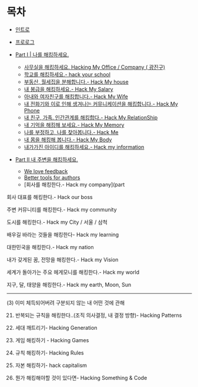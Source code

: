 # 목차

* [인트로](intro.md)
* [프로로그](hacking_my_life.md)
* [Part I | 나를 해킹하세요.](part1/README.md)
    * [사무실을 해킹하세요. Hacking My Office / Company ( 광진구)](part1/office.md)
    * [학교를 해킹하세요.- hack your school](part2/school.md)
    * [부동산, 월세집을 분해합니다.- Hack My house](part3/house.md)
    * [내 봉급을 해킹하세요.- Hack My Salary](part4/salary.md)
    * [아내와 여자친구를 해킹합니다.- Hack My Wife](part4.wife.md)
    * [내 전화기와 이로 인해 생겨나는 커뮤니케이션을 해킹합니다.- Hack My Phone](part5.communication.md)
    * [내 친구, 가족. 인간관계를 해킹합다.- Hack My RelationShip](part6.relationship.md)
    * [내 기억을 해킹해 보세요.- Hack My Memory](part7.memory.md)
    * [나를 부정하고, 나를 찾아봅니다.- Hack Me](part8.me.md)
    * [내 몸을 해킹해 봅니다.- Hack My Body](part9.body.md)
    * [내가가진 아이디를 해킹하세요.- Hack my information](part10.information.md)

* [Part II 내 주변을 해킹하세요.](part2/README.md)
    * [We love feedback](part2/feedback_please.md)
    * [Better tools for authors](part2/better_tools.md)
    * [회사를 해킹한다.- Hack my company](part



회사 대표를 해킹한다.- Hack our boss

주변 커뮤니티를 해킹한다.- Hack my community

도시를 해킹한다.- Hack my City / 서울 / 삼척

배우길 바라는 것들을 해킹한다- Hack my learning

대한민국을 해킹한다.- Hack my nation

내가 갖게된 꿈, 전망을 해킹한다.- Hack my Vision

세계가 돌아가는 주요 헤게모니를 해킹한다.- Hack my world

지구, 달, 태양을 해킹한다.- Hack my earth, Moon, Sun



---



(3) 이미 체득되어버려 구분되지 않는 내 어떤 것에 관해



21. 반복되는 규칙을 해킹한다..(조직 의사결정, 내 결정 방향)- Hacking Patterns

22. 세대 깨트리기- Hacking Generation

23. 게임 해킹하기 - Hacking Games

24. 규칙 해킹하기- Hacking Rules

25. 자본 해킹하기- hack capitalism

26. 뭔가 해킹해야할 것이 있다면- Hacking Something & Code

